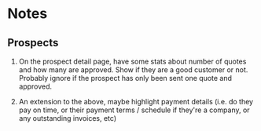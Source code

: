 # Notes

## Prospects

1. On the prospect detail page, have some stats about number of quotes and how many are approved. Show if they are a good customer or not. Probably ignore if the prospect has only been sent one quote and approved.

2. An extension to the above, maybe highlight payment details (i.e. do they pay on time, or their payment terms / schedule if they're a company, or any outstanding invoices, etc)